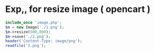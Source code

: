 # Exp,, for resize image ( opencart )


```php
include_once 'image.php';
$m = new Image('./1.png');
$m->resize(500,800);
$m->save('./2.png');
header('Content-Type: image/png');
readfile('2.png');

```